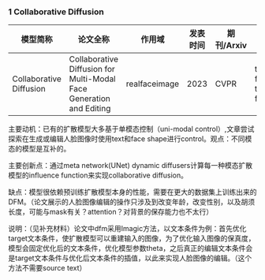 ### 1 Collaborative Diffusion

| 模型简称 | 论文全称 | 作用域 | 发表时间 | 期刊/Arxiv | 方法类型 | 方法细分 |
| --- | --- | --- | --- | --- | --- | --- |
| Collaborative Diffusion | Collaborative Diffusion for Multi-Modal Face Generation and Editing | realfaceimage | 2023 | CVPR | training free testing finetuning | Mask Guidance&Input-Text refinement |

主要动机：已有的扩散模型大多基于单模态控制（uni-modal control）,文章尝试探索在生成或编辑人脸图像时使用text和face shape进行control。观点：不同模态的模型是互补的。

主要创新点：通过meta network(UNet) dynamic diffusers计算每一种模态扩散模型的influence function来实现collaborative diffusion。

缺点：模型很依赖预训练扩散模型本身的性能，需要在更大的数据集上训练出来的DFM。（论文展示的人脸图像编辑的操作只涉及到改变年龄，改变性别，以及胡须长度，可能与mask有关？attention？对背景的保存能力也不太行）

说明：（见补充材料）论文中dfm采用Imagic方法，以文本条件为例：首先优化target文本条件，使扩散模型可以重建输入的图像，为了优化输入图像的保真度，模型会固定优化后的文本条件，优化模型参数theta，之后真正的编辑文本条件会是target文本条件与优化后文本条件的插值，以此来实现人脸图像的编辑。（这个方法不需要source text）

